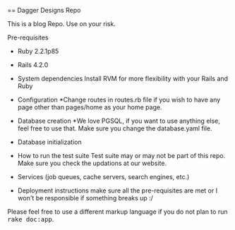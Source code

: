 == Dagger Designs Repo

This is a blog Repo. Use on your risk. 

Pre-requisites

* Ruby 2.2.1p85

* Rails 4.2.0

* System dependencies
	Install RVM for more flexibility with your Rails and Ruby

* Configuration
	*Change routes  in routes.rb file if you wish to have any page other than pages/home as your home page.

* Database creation
	*We love PGSQL, if you want to use anything else, feel free to use that. Make sure you change the database.yaml file. 

* Database initialization

* How to run the test suite
	Test suite may or may not be part of this repo. Make sure you check the updations at our website. 

* Services (job queues, cache servers, search engines, etc.)

* Deployment instructions
	make sure all the pre-requisites are met or I won't be responsible if something breaks up :/



Please feel free to use a different markup language if you do not plan to run
<tt>rake doc:app</tt>.
